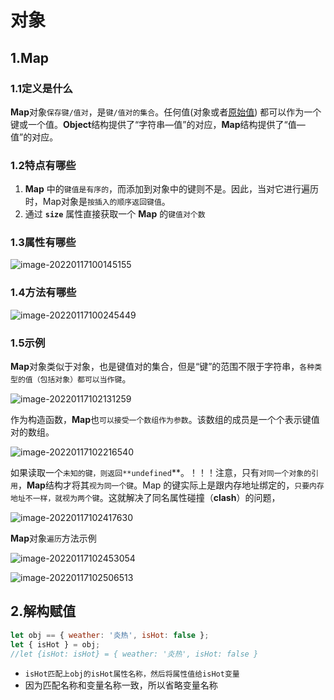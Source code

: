 # 对象

## 1.Map

### 1.1定义是什么

**Map**对象`保存键/值对`，是`键/值对的集合`。任何值(对象或者[原始值](https://developer.mozilla.org/en-US/docs/Glossary/Primitive)) 都可以作为一个键或一个值。**Object**结构提供了“字符串—值”的对应，**Map**结构提供了“值—值”的对应。

### 1.2特点有哪些

1. **Map** 中的`键值是有序的`，而添加到对象中的键则不是。因此，当对它进行遍历时，Map对象是`按插入的顺序返回键值`。
2.  通过 **`size`** 属性直接获取一个 **Map** 的`键值对个数`

### 1.3属性有哪些

![image-20220117100145155](C:\Users\zayn\AppData\Roaming\Typora\typora-user-images\image-20220117100145155.png)

### 1.4方法有哪些

![image-20220117100245449](C:\Users\zayn\AppData\Roaming\Typora\typora-user-images\image-20220117100245449.png)

### 1.5示例

**Map**对象类似于对象，也是键值对的集合，但是“键”的范围不限于字符串，`各种类型的值（包括对象）都可以当作键`。

![image-20220117102131259](C:\Users\zayn\AppData\Roaming\Typora\typora-user-images\image-20220117102131259.png)

作为构造函数，**Map**也`可以接受一个数组作为参数`。该数组的成员是一个个表示键值对的数组。

![image-20220117102216540](C:\Users\zayn\AppData\Roaming\Typora\typora-user-images\image-20220117102216540.png)

如果读取一个`未知的键，则返回**undefined`**。！！！注意，只有`对同一个对象的引用`，**Map**结构才将其`视为同一个键`。Map 的键实际上是跟内存地址绑定的，`只要内存地址不一样，就视为两个键`。这就解决了同名属性碰撞（**clash**）的问题，

![image-20220117102417630](C:\Users\zayn\AppData\Roaming\Typora\typora-user-images\image-20220117102417630.png)

**Map**对象`遍历`方法示例

![image-20220117102453054](C:\Users\zayn\AppData\Roaming\Typora\typora-user-images\image-20220117102453054.png)

![image-20220117102506513](C:\Users\zayn\AppData\Roaming\Typora\typora-user-images\image-20220117102506513.png)

## 2.解构赋值

``` javascript
let obj == { weather: '炎热', isHot: false };
let { isHot } = obj;
//let {isHot: isHot} = { weather: '炎热', isHot: false }
```

- `isHot匹配上obj的isHot属性名称，然后将属性值给isHot变量`
- 因为匹配名称和变量名称一致，所以省略变量名称